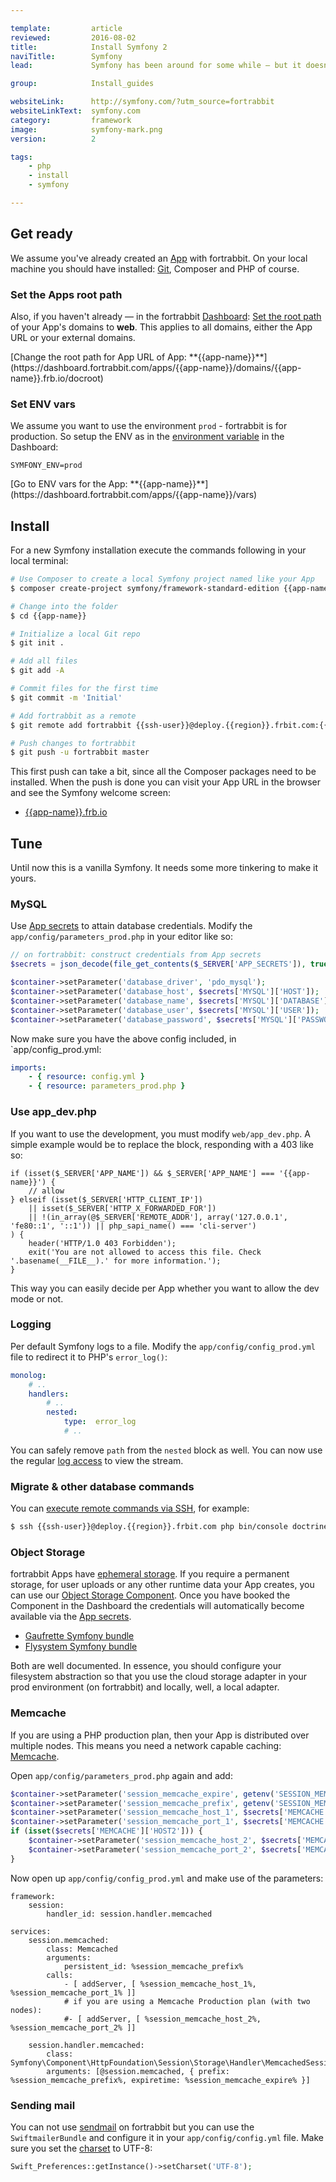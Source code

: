 ```yaml
---

template:         article
reviewed:         2016-08-02
title:            Install Symfony 2
naviTitle:        Symfony
lead:             Symfony has been around for some while — but it doesn't look old. Learn how to install and tune Symfony 2 on fortrabbit.

group:            Install_guides

websiteLink:      http://symfony.com/?utm_source=fortrabbit
websiteLinkText:  symfony.com
category:         framework
image:            symfony-mark.png
version:          2

tags:
    - php
    - install
    - symfony

---
```



## Get ready

We assume you've already created an [App](app) with fortrabbit. On your local machine you should have installed: [Git](/git), Composer and PHP of course.

<!-- TODO: rewrite on stack config helper launch -->

### Set the Apps root path

Also, if you haven't already — in the fortrabbit [Dashboard](/dashboard): [Set the root path](/app#toc-set-a-custom-root-path) of your App's domains to **web**. This applies to all domains, either the App URL or your external domains.

<div markdown="1" data-user="known">
[Change the root path for App URL of App: **{{app-name}}**](https://dashboard.fortrabbit.com/apps/{{app-name}}/domains/{{app-name}}.frb.io/docroot)
</div>


### Set ENV vars

We assume you want to use the environment `prod` - fortrabbit is for production. So setup the ENV as in the [environment variable](/env-vars) in the Dashboard:

```
SYMFONY_ENV=prod
```

<div markdown="1" data-user="known">
[Go to ENV vars for the App: **{{app-name}}**](https://dashboard.fortrabbit.com/apps/{{app-name}}/vars)
</div>



## Install

For a new Symfony installation execute the commands following in your local terminal:

```bash
# Use Composer to create a local Symfony project named like your App
$ composer create-project symfony/framework-standard-edition {{app-name}} "2.7.*"

# Change into the folder
$ cd {{app-name}}

# Initialize a local Git repo
$ git init .

# Add all files
$ git add -A

# Commit files for the first time
$ git commit -m 'Initial'

# Add fortrabbit as a remote
$ git remote add fortrabbit {{ssh-user}}@deploy.{{region}}.frbit.com:{{app-name}}.git

# Push changes to fortrabbit
$ git push -u fortrabbit master
```

This first push can take a bit, since all the Composer packages need to be installed. When the push is done you can visit your App URL in the browser and see the Symfony welcome screen:

* [{{app-name}}.frb.io](https://{{app-name}}.frb.io)


## Tune

Until now this is a vanilla Symfony. It needs some more tinkering to make it yours.

### MySQL

Use [App secrets](secrets) to attain database credentials. Modify the `app/config/parameters_prod.php` in your editor like so:

```php
// on fortrabbit: construct credentials from App secrets
$secrets = json_decode(file_get_contents($_SERVER['APP_SECRETS']), true);

$container->setParameter('database_driver', 'pdo_mysql');
$container->setParameter('database_host', $secrets['MYSQL']['HOST']);
$container->setParameter('database_name', $secrets['MYSQL']['DATABASE']);
$container->setParameter('database_user', $secrets['MYSQL']['USER']);
$container->setParameter('database_password', $secrets['MYSQL']['PASSWORD']);
```

Now make sure you have the above config included, in `app/config_prod.yml:

```yaml
imports:
    - { resource: config.yml }
    - { resource: parameters_prod.php }
```



### Use app_dev.php

<!-- TODO: what is "the development"?  -->

If you want to use the development, you must modify `web/app_dev.php`. A simple example would be to replace the block, responding with a 403 like so:

```
if (isset($_SERVER['APP_NAME']) && $_SERVER['APP_NAME'] === '{{app-name}}') {
    // allow
} elseif (isset($_SERVER['HTTP_CLIENT_IP'])
    || isset($_SERVER['HTTP_X_FORWARDED_FOR'])
    || !(in_array(@$_SERVER['REMOTE_ADDR'], array('127.0.0.1', 'fe80::1', '::1')) || php_sapi_name() === 'cli-server')
) {
    header('HTTP/1.0 403 Forbidden');
    exit('You are not allowed to access this file. Check '.basename(__FILE__).' for more information.');
}
```

This way you can easily decide per App whether you want to allow the dev mode or not.


### Logging

Per default Symfony logs to a file. Modify the `app/config/config_prod.yml` file to redirect it to PHP's `error_log()`:

``` yaml
monolog:
    # ..
    handlers:
        # ..
        nested:
            type:  error_log
            # ..
```

You can safely remove `path` from the `nested` block as well. You can now use the regular [log access](logging) to view the stream.

### Migrate & other database commands

You can [execute remote commands via SSH](/remote-ssh-execution), for example:

```bash
$ ssh {{ssh-user}}@deploy.{{region}}.frbit.com php bin/console doctrine:migrations:generate
```

### Object Storage

fortrabbit Apps have [ephemeral storage](quirks#toc-ephemeral-storage). If you require a permanent storage, for user uploads or any other runtime data your App creates, you can use our [Object Storage Component](/object-storage). Once you have booked the Component in the Dashboard the credentials will automatically become available via the [App secrets](/secrets).

* [Gaufrette Symfony bundle](https://github.com/KnpLabs/KnpGaufretteBundle)
* [Flysystem Symfony bundle](https://github.com/1up-lab/OneupFlysystemBundle)

Both are well documented. In essence, you should configure your filesystem abstraction so that you use the cloud storage adapter in your prod environment (on fortrabbit) and locally, well, a local adapter.


### Memcache

If you are using a PHP production plan, then your App is distributed over multiple nodes. This means you need a network capable caching: [Memcache](memcache).

Open `app/config/parameters_prod.php` again and add:

```php
$container->setParameter('session_memcache_expire', getenv('SESSION_MEMCACHE_EXPIRE') ?: 86400);
$container->setParameter('session_memcache_prefix', getenv('SESSION_MEMCACHE_PREFIX') ?: 'ez_');
$container->setParameter('session_memcache_host_1', $secrets['MEMCACHE']['HOST1']);
$container->setParameter('session_memcache_port_1', $secrets['MEMCACHE']['PORT1']);
if (isset($secrets['MEMCACHE']['HOST2'])) {
    $container->setParameter('session_memcache_host_2', $secrets['MEMCACHE']['HOST2']);
    $container->setParameter('session_memcache_port_2', $secrets['MEMCACHE']['PORT2']);
}
```

Now open up `app/config/config_prod.yml` and make use of the parameters:

```
framework:
    session:
        handler_id: session.handler.memcached

services:
    session.memcached:
        class: Memcached
        arguments:
            persistent_id: %session_memcache_prefix%
        calls:
            - [ addServer, [ %session_memcache_host_1%, %session_memcache_port_1% ]]
            # if you are using a Memcache Production plan (with two nodes):
            #- [ addServer, [ %session_memcache_host_2%, %session_memcache_port_2% ]]

    session.handler.memcached:
        class:     Symfony\Component\HttpFoundation\Session\Storage\Handler\MemcachedSessionHandler
        arguments: [@session.memcached, { prefix: %session_memcache_prefix%, expiretime: %session_memcache_expire% }]
```

### Sending mail

You can not use [sendmail](quirks#toc-mailing) on fortrabbit but you can use the `SwiftmailerBundle` and configure it in your `app/config/config.yml` file. Make sure you set the [charset](encoding) to UTF-8:

```php
Swift_Preferences::getInstance()->setCharset('UTF-8');
```
